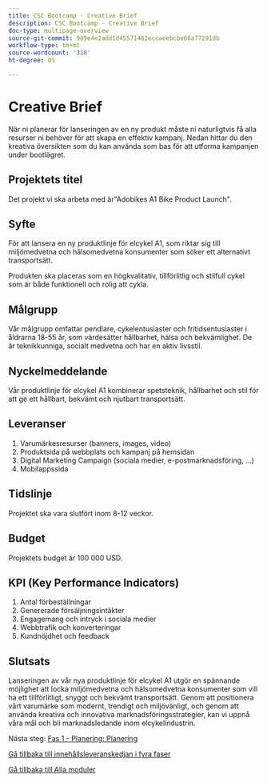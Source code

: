 ```yaml
---
title: CSC Bootcamp - Creative Brief
description: CSC Bootcamp - Creative Brief
doc-type: multipage-overview
source-git-commit: 989e4e2add1d45571462eccaeebcbe66a77291db
workflow-type: tm+mt
source-wordcount: '318'
ht-degree: 0%

---
```


# Creative Brief

När ni planerar för lanseringen av en ny produkt måste ni naturligtvis få alla resurser ni behöver för att skapa en effektiv kampanj. Nedan hittar du den kreativa översikten som du kan använda som bas för att utforma kampanjen under bootlägret.

## Projektets titel

Det projekt vi ska arbeta med är&quot;Adobikes A1 Bike Product Launch&quot;.

## Syfte

För att lansera en ny produktlinje för elcykel A1, som riktar sig till miljömedvetna och hälsomedvetna konsumenter som söker ett alternativt transportsätt.

Produkten ska placeras som en högkvalitativ, tillförlitlig och stilfull cykel som är både funktionell och rolig att cykla.

## Målgrupp

Vår målgrupp omfattar pendlare, cykelentusiaster och fritidsentusiaster i åldrarna 18-55 år, som värdesätter hållbarhet, hälsa och bekvämlighet. De är teknikkunniga, socialt medvetna och har en aktiv livsstil.

## Nyckelmeddelande

Vår produktlinje för elcykel A1 kombinerar spetsteknik, hållbarhet och stil för att ge ett hållbart, bekvämt och njutbart transportsätt.

## Leveranser

1. Varumärkesresurser (banners, images, video)
1. Produktsida på webbplats och kampanj på hemsidan
1. Digital Marketing Campaign (sociala medier, e-postmarknadsföring, ...)
1. Mobilappssida

## Tidslinje

Projektet ska vara slutfört inom 8-12 veckor.

## Budget

Projektets budget är 100 000 USD.

## KPI (Key Performance Indicators)

1. Antal förbeställningar
1. Genererade försäljningsintäkter
1. Engagemang och intryck i sociala medier
1. Webbtrafik och konverteringar
1. Kundnöjdhet och feedback

## Slutsats

Lanseringen av vår nya produktlinje för elcykel A1 utgör en spännande möjlighet att locka miljömedvetna och hälsomedvetna konsumenter som vill ha ett tillförlitligt, snyggt och bekvämt transportsätt. Genom att positionera vårt varumärke som modernt, trendigt och miljövänligt, och genom att använda kreativa och innovativa marknadsföringsstrategier, kan vi uppnå våra mål och bli marknadsledande inom elcykelindustrin.


Nästa steg: [Fas 1 - Planering: Planering](./phases/planning/planning.md)

[Gå tillbaka till innehållsleveranskedjan i fyra faser](./csc-in-4-phases.md)

[Gå tillbaka till Alla moduler](./overview.md)
